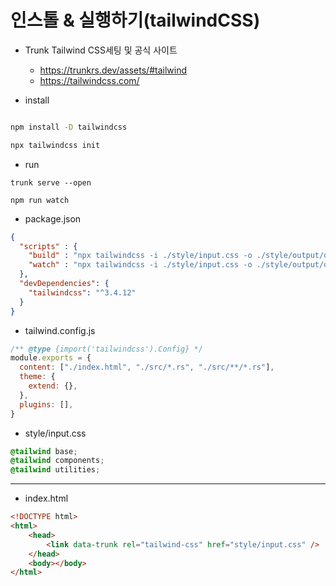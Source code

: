 # 인스톨 & 실행하기(tailwindCSS)

- Trunk Tailwind CSS세팅 및 공식 사이트
  - https://trunkrs.dev/assets/#tailwind
  - https://tailwindcss.com/

- install
```bash

npm install -D tailwindcss

npx tailwindcss init
```
- run
```
trunk serve --open

npm run watch
```

- package.json

```json
{
  "scripts" : {
    "build" : "npx tailwindcss -i ./style/input.css -o ./style/output/output.css",
    "watch" : "npx tailwindcss -i ./style/input.css -o ./style/output/output.css --watch"
  },
  "devDependencies": {
    "tailwindcss": "^3.4.12"
  }
}
```

- tailwind.config.js

```js
/** @type {import('tailwindcss').Config} */
module.exports = {
  content: ["./index.html", "./src/*.rs", "./src/**/*.rs"],
  theme: {
    extend: {},
  },
  plugins: [],
}
```

- style/input.css

```css
@tailwind base;
@tailwind components;
@tailwind utilities;
```

<hr>

- index.html

```html
<!DOCTYPE html>
<html>
    <head>
        <link data-trunk rel="tailwind-css" href="style/input.css" />
    </head>
    <body></body>
</html>
```
